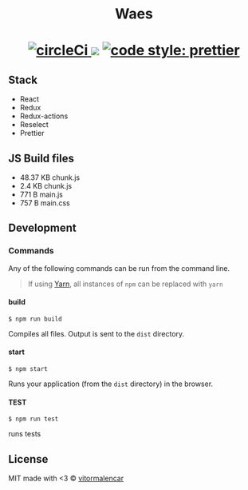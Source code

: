 <h1 align="center">
Waes
<br>
</h1>
<h1 align="center">
<a href="https://circleci.com/gh/vitormalencar/waes/">
  <img src="https://circleci.com/gh/vitormalencar/waes/tree/master.svg?style=svg" alt="circleCi">
</a>
<a href="https://codeclimate.com/github/vitormalencar/waes/maintainability"><img src="https://api.codeclimate.com/v1/badges/883483ee308ed590ec90/maintainability" /></a>
<a href="https://github.com/prettier/prettier">
  <img src="https://img.shields.io/badge/code_style-prettier-ff69b4.svg?style=flat-square" alt="code style: prettier" />
</a>
</h1>


## Stack

- React
- Redux
- Redux-actions
- Reselect
- Prettier

## JS Build files

- 48.37 KB chunk.js
- 2.4 KB chunk.js
- 771 B main.js
- 757 B main.css

## Development

### Commands

Any of the following commands can be run from the command line.

> If using [Yarn](https://yarnpkg.com/), all instances of `npm` can be replaced with `yarn`

#### build

```
$ npm run build
```

Compiles all files. Output is sent to the `dist` directory.

#### start

```
$ npm start
```

Runs your application (from the `dist` directory) in the browser.

#### TEST

```
$ npm run test
```

runs tests

## License

MIT made with <3 © [vitormalencar](https://github.com/vitormalencar)
